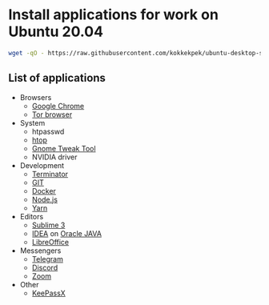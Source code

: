 # Install applications for work on Ubuntu 20.04
```sh
wget -qO - https://raw.githubusercontent.com/kokkekpek/ubuntu-desktop-setup/master/ubuntu-desktop-setup.sh | bash -
```

## List of applications
* Browsers
  * [Google Chrome](https://www.google.ru/intl/en/chrome)
  * [Tor browser](https://www.torproject.org/download)
* System
  * htpasswd
  * [htop](https://github.com/htop-dev/htop)
  * [Gnome Tweak Tool](https://wiki.gnome.org/Apps/Tweaks)
  * NVIDIA driver
* Development
  * [Terminator](https://github.com/gnome-terminator/terminator)
  * [GIT](https://git-scm.com)
  * [Docker](https://www.docker.com)
  * [Node.js](https://nodejs.org)
  * [Yarn](https://yarnpkg.com)
* Editors
  * [Sublime 3](https://www.sublimetext.com/3)
  * [IDEA](https://www.jetbrains.com) on [Oracle JAVA](https://www.oracle.com/java/technologies)
  * [LibreOffice](https://www.libreoffice.org)
* Messengers
  * [Telegram](https://telegram.org)
  * [Discord](https://discord.com)
  * [Zoom](https://zoom.us)
* Other
  * [KeePassX](https://www.keepassx.org)